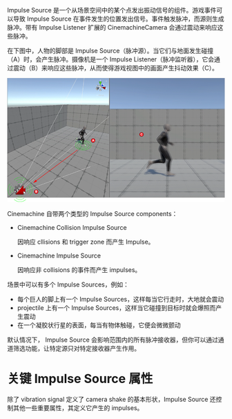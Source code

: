 Impulse Source 是一个从场景空间中的某个点发出振动信号的组件。游戏事件可以导致 Impulse Source 在事件发生的位置发出信号。事件触发脉冲，而源则生成脉冲。带有 Impulse Listener 扩展的 CinemachineCamera 会通过震动来响应这些脉冲。

在下图中，人物的脚部是 Impulse Source（脉冲源）。当它们与地面发生碰撞（A）时，会产生脉冲。摄像机是一个 Impulse Listener（脉冲监听器），它会通过震动（B）来响应这些脉冲，从而使得游戏视图中的画面产生抖动效果（C）。

![ImpulseOverview](../../Images/ImpulseOverview.png)

Cinemachine 自带两个类型的 Impulse Source components：

- Cinemachine Collision Impulse Source

  因响应 cllisions 和 trigger zone 而产生 Impulse。

- Cinemachine Impulse Source

  因响应非 collisions 的事件而产生 impulses。

场景中可以有多个 Impulse Sources，例如：

- 每个巨人的脚上有一个 Impulse Sources，这样每当它行走时，大地就会震动
- projectile 上有一个 Impulse Sources，这样当它碰撞到目标时就会爆照而产生震动
- 在一个凝胶状行星的表面，每当有物体触碰，它便会微微颤动

默认情况下， Impulse Source 会影响范围内的所有脉冲接收器，但你可以通过通道筛选功能，让特定源只对特定接收器产生作用。

# 关键 Impulse Source 属性

除了 vibration signal 定义了 camera shake 的基本形状，Impulse Source 还控制其他一些重要属性，其定义它产生的 impulses。
